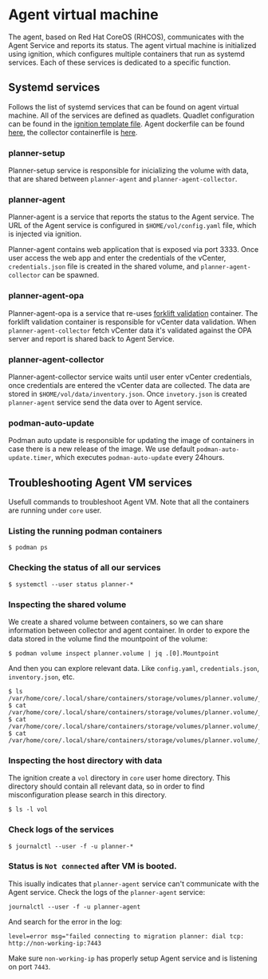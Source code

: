 # Agent virtual machine
The agent, based on Red Hat CoreOS (RHCOS), communicates with the Agent Service and reports its status.
The agent virtual machine is initialized using ignition, which configures multiple containers that run as systemd services. Each of these services is dedicated to a specific function.

## Systemd services
Follows the list of systemd services that can be found on agent virtual machine. All of the services
are defined as quadlets. Quadlet configuration can be found in the [ignition template file](../data/config.ign.template).
Agent dockerfile can be found [here](../Containerfile.agent), the collector containerfile is [here](../Containerfile.collector).

### planner-setup
Planner-setup service is responsible for inicializing the volume with data, that are shared between `planner-agent` and `planner-agent-collector`.

### planner-agent
Planner-agent is a service that reports the status to the Agent service. The URL of the Agent service is configured in `$HOME/vol/config.yaml` file, which is injected via ignition.

Planner-agent contains web application that is exposed via port 3333. Once user access the web app and enter the credentials of the vCenter, `credentials.json` file is created in the shared volume, and `planner-agent-collector` can be spawned.

### planner-agent-opa
Planner-agent-opa is a service that re-uses [forklift validation](https://github.com/kubev2v/forklift/blob/main/validation/README.adoc) container. The forklift validation container is responsible for vCenter data validation. When `planner-agent-collector` fetch vCenter data it's validated against the OPA server and report is shared back to Agent Service.

### planner-agent-collector
Planner-agent-collector service waits until user enter vCenter credentials, once credentials are entered the vCenter data are collected. The data are stored in `$HOME/vol/data/inventory.json`. Once `invetory.json` is created `planner-agent` service send the data over to Agent service.

### podman-auto-update
Podman auto update is responsible for updating the image of containers in case there is a new release of the image. We use default `podman-auto-update.timer`, which executes `podman-auto-update` every 24hours.

## Troubleshooting Agent VM services
Usefull commands to troubleshoot Agent VM. Note that all the containers are running under `core` user.

### Listing the running podman containers
```
$ podman ps
```

### Checking the status of all our services
```
$ systemctl --user status planner-*
```

### Inspecting the shared volume
We create a shared volume between containers, so we can share information between collector and agent container.
In order to expore the data stored in the volume find the mountpoint of the volume:
```
$ podman volume inspect planner.volume | jq .[0].Mountpoint
```

And then you can explore relevant data. Like `config.yaml`, `credentials.json`, `inventory.json`, etc.
```
$ ls /var/home/core/.local/share/containers/storage/volumes/planner.volume/_data
$ cat /var/home/core/.local/share/containers/storage/volumes/planner.volume/_data/config.yaml
$ cat /var/home/core/.local/share/containers/storage/volumes/planner.volume/_data/data/credentials.json
$ cat /var/home/core/.local/share/containers/storage/volumes/planner.volume/_data/data/inventory.json
```

### Inspecting the host directory with data
The ignition create a `vol` directory in `core` user home directory.
This directory should contain all relevant data, so in order to find misconfiguration please search in this directory.
```
$ ls -l vol
```

### Check logs of the services
```
$ journalctl --user -f -u planner-*
```

### Status is `Not connected` after VM is booted.
This isually indicates that `planner-agent` service can't communicate with the Agent service.
Check the logs of the `planner-agent` service:
```
journalctl --user -f -u planner-agent
```
And search for the error in the log:
```
level=error msg="failed connecting to migration planner: dial tcp: http://non-working-ip:7443
```
Make sure `non-working-ip` has properly setup Agent service and is listening on port `7443`.

